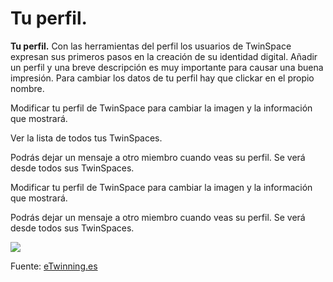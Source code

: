 
# Tu perfil.


**Tu perfil.** Con las herramientas del perfil los usuarios de TwinSpace expresan sus primeros pasos en la creación de su identidad digital. Añadir un perfil y una breve descripción es muy importante para causar una buena impresión. Para cambiar los datos de tu perfil hay que clickar en el propio nombre.



Modificar tu perfil de TwinSpace para cambiar la imagen y la información que mostrará.


Ver la lista de todos tus TwinSpaces.


Podrás dejar un mensaje a otro miembro cuando veas su perfil. Se verá desde todos sus TwinSpaces.


Modificar tu perfil de TwinSpace para cambiar la imagen y la información que mostrará.

Podrás dejar un mensaje a otro miembro cuando veas su perfil. Se verá desde todos sus TwinSpaces.


![](https://lh5.googleusercontent.com/sbWMW2m6nB_MEbpXO3QEhHPMdt9jp491lt04j9JH-0kO8PGVds9pcWQNqwaJWYAfgFGXU2lGOOv5anYMuNFq9ej5EIweC0dku28C0ZRC-unlGvCJ_oQve93QCerhJ98aIUTrOF2R)

Fuente: [eTwinning.es](http://image.slidesharecdn.com/tutortwinspace-160118070453/95/scale-partido-al-twinspace-17-638.jpg?cb=1453103371)
